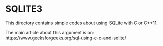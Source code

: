 # SQLITE3
This directory contains simple codes about using SQLite with C or C++11.

The main article about this argument is on: 
https://www.geeksforgeeks.org/sql-using-c-c-and-sqlite/
